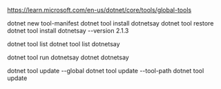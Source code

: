 https://learn.microsoft.com/en-us/dotnet/core/tools/global-tools



dotnet new tool-manifest
dotnet tool install dotnetsay
dotnet tool restore
dotnet tool install dotnetsay --version 2.1.3

dotnet tool list
dotnet tool list dotnetsay


dotnet tool run dotnetsay
dotnet dotnetsay

dotnet tool update --global <packagename>
dotnet tool update --tool-path <packagename>
dotnet tool update <packagename>